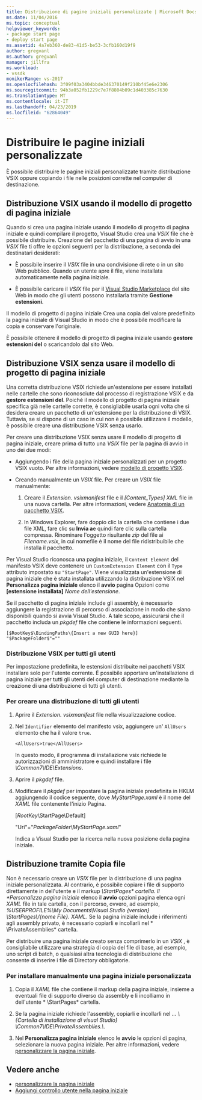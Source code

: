 ```yaml
---
title: Distribuzione di pagine iniziali personalizzate | Microsoft Docs
ms.date: 11/04/2016
ms.topic: conceptual
helpviewer_keywords:
- package start page
- deploy start page
ms.assetid: 4a7eb360-de83-41d5-be53-3cfb160d19f9
author: gregvanl
ms.author: gregvanl
manager: jillfra
ms.workload:
- vssdk
monikerRange: vs-2017
ms.openlocfilehash: 3f09f03a3404bbde346370149f210bf45e6e2306
ms.sourcegitcommit: 94b3a052fb1229c7e7f8804b09c1d403385c7630
ms.translationtype: MT
ms.contentlocale: it-IT
ms.lasthandoff: 04/23/2019
ms.locfileid: "62864049"
---
```

# <a name="deploy-custom-start-pages"></a>Distribuire le pagine iniziali personalizzate

È possibile distribuire le pagine iniziali personalizzate tramite distribuzione VSIX oppure copiando i file nelle posizioni corrette nel computer di destinazione.

## <a name="vsix-deployment-by-using-the-start-page-project-template"></a>Distribuzione VSIX usando il modello di progetto di pagina iniziale

Quando si crea una pagina iniziale usando il modello di progetto di pagina iniziale e quindi compilare il progetto, Visual Studio crea una *VSIX* file che è possibile distribuire. Creazione del pacchetto di una pagina di avvio in una *VSIX* file ti offre le opzioni seguenti per la distribuzione, a seconda dei destinatari desiderati:

- È possibile inserire il *VSIX* file in una condivisione di rete o in un sito Web pubblico. Quando un utente apre il file, viene installata automaticamente nella pagina iniziale.

- È possibile caricare il *VSIX* file per il [Visual Studio Marketplace](https://marketplace.visualstudio.com/) del sito Web in modo che gli utenti possono installarla tramite **Gestione estensioni**.

Il modello di progetto di pagina iniziale Crea una copia del valore predefinito la pagina iniziale di Visual Studio in modo che è possibile modificare la copia e conservare l'originale.

È possibile ottenere il modello di progetto di pagina iniziale usando **gestore estensioni del** o scaricandolo dal sito Web.

## <a name="vsix-deployment-without-using-the-start-page-project-template"></a>Distribuzione VSIX senza usare il modello di progetto di pagina iniziale
 Una corretta distribuzione VSIX richiede un'estensione per essere installati nelle cartelle che sono riconosciute dal processo di registrazione VSIX e da **gestore estensioni del**. Poiché il modello di progetto di pagina iniziale specifica già nelle cartelle corrette, è consigliabile usarla ogni volta che si desidera creare un pacchetto di un'estensione per la distribuzione di VSIX. Tuttavia, se si dispone di un caso in cui non è possibile utilizzare il modello, è possibile creare una distribuzione VSIX senza usarlo.

 Per creare una distribuzione VSIX senza usare il modello di progetto di pagina iniziale, creare prima di tutto una *VSIX* file per la pagina di avvio in uno dei due modi:

- Aggiungendo i file della pagina iniziale personalizzati per un progetto VSIX vuoto. Per altre informazioni, vedere [modello di progetto VSIX](../extensibility/vsix-project-template.md).

- Creando manualmente un *VSIX* file. Per creare un *VSIX* file manualmente:

   1. Creare il *Extension. vsixmanifest* file e il *[Content_Types] XML* file in una nuova cartella. Per altre informazioni, vedere [Anatomia di un pacchetto VSIX](../extensibility/anatomy-of-a-vsix-package.md).

   2. In Windows Explorer, fare doppio clic la cartella che contiene i due file XML, fare clic su **Invia a**e quindi fare clic sulla cartella compressa. Rinominare l'oggetto risultante *zip* del file ai *Filename.vsix*, in cui nomefile è il nome del file ridistribuibile che installa il pacchetto.

Per Visual Studio riconosca una pagina iniziale, il `Content Element` del manifesto VSIX deve contenere un `CustomExtension Element` con il `Type` attributo impostato su `"StartPage"`. Viene visualizzata un'estensione di pagina iniziale che è stata installata utilizzando la distribuzione VSIX nel **Personalizza pagina iniziale** elenco il **avvio** pagina Opzioni come **[estensione installata]** *Nome dell'estensione*.

Se il pacchetto di pagina iniziale include gli assembly, è necessario aggiungere la registrazione di percorso di associazione in modo che siano disponibili quando si avvia Visual Studio. A tale scopo, assicurarsi che il pacchetto includa un *pkgdef* file che contiene le informazioni seguenti.

```
[$RootKey$\BindingPaths\{Insert a new GUID here}]
"$PackageFolder$"=""
```

### <a name="vsix-deployment-for-all-users"></a>Distribuzione VSIX per tutti gli utenti
 Per impostazione predefinita, le estensioni distribuite nei pacchetti VSIX installare solo per l'utente corrente. È possibile apportare un'installazione di pagina iniziale per tutti gli utenti del computer di destinazione mediante la creazione di una distribuzione di tutti gli utenti.

### <a name="to-create-an-all-users-deployment"></a>Per creare una distribuzione di tutti gli utenti

1. Aprire il *Extension. vsixmanifest* file nella visualizzazione codice.

2. Nel `Identifier` elemento del manifesto vsix, aggiungere un' `AllUsers` elemento che ha il valore `true`.

    ```
    <AllUsers>true</AllUsers>
    ```

     In questo modo, il programma di installazione vsix richiede le autorizzazioni di amministratore e quindi installare i file *\Common7\IDE\Extensions*.

3. Aprire il *pkgdef* file.

4. Modificare il *pkgdef* per impostare la pagina iniziale predefinita in HKLM aggiungendo il codice seguente, dove *MyStartPage.xaml* è il nome del *XAML* file contenente l'inizio Pagina.

     [$RootKey$\StartPage\Default]

     "Uri"="$PackageFolder$\\*MyStartPage.xaml*"

     Indica a Visual Studio per la ricerca nella nuova posizione della pagina iniziale.

## <a name="file-copy-deployment"></a>Distribuzione tramite Copia file
 Non è necessario creare un *VSIX* file per la distribuzione di una pagina iniziale personalizzata. Al contrario, è possibile copiare i file di supporto direttamente in dell'utente e il markup <em>\StartPages\* cartella. Il **Personalizza pagina iniziale</em>*  elenco il **avvio** opzioni pagina elenca ogni *XAML* file in tale cartella, con il percorso, ovvero, ad esempio, *%USERPROFILE%\My Documents\Visual Studio {version} \StartPages\\/{nome File}. XAML*. Se la pagina iniziale include i riferimenti agli assembly privato, è necessario copiarli e incollarli nel * \PrivateAssemblies\* cartella.

 Per distribuire una pagina iniziale creato senza comprimerlo in un *VSIX* , è consigliabile utilizzare una strategia di copia del file di base, ad esempio, uno script di batch, o qualsiasi altra tecnologia di distribuzione che consente di inserire i file di Directory obbligatorie.

### <a name="to-manually-install-a-custom-start-page"></a>Per installare manualmente una pagina iniziale personalizzata

1. Copia il *XAML* file che contiene il markup della pagina iniziale, insieme a eventuali file di supporto diverso da assembly e li incolliamo in dell'utente * \StartPages\* cartella.

2. Se la pagina iniziale richiede l'assembly, copiarli e incollarli nel *... \\{Cartella di installazione di visual Studio} \Common7\IDE\PrivateAssemblies.\\*.

3. Nel **Personalizza pagina iniziale** elenco le **avvio** le opzioni di pagina, selezionare la nuova pagina iniziale. Per altre informazioni, vedere [personalizzare la pagina iniziale](../ide/customizing-the-start-page-for-visual-studio.md).

## <a name="see-also"></a>Vedere anche

- [personalizzare la pagina iniziale](../ide/customizing-the-start-page-for-visual-studio.md)
- [Aggiungi controllo utente nella pagina iniziale](../extensibility/adding-user-control-to-the-start-page.md)